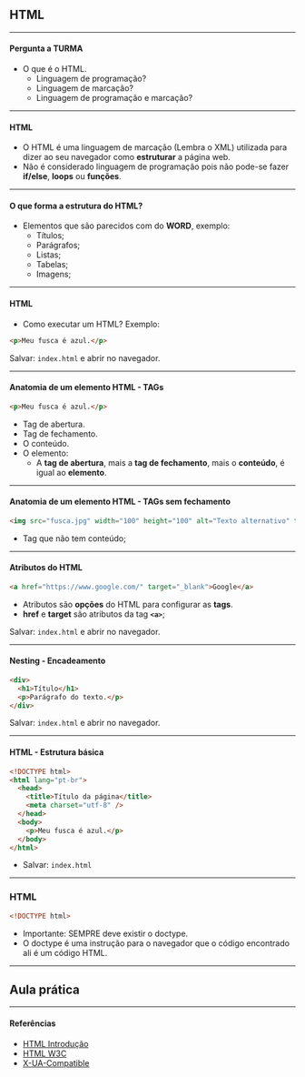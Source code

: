 ## HTML

---

#### Pergunta a TURMA

- O que é o HTML.
  - Linguagem de programação?
  - Linguagem de marcação?
  - Linguagem de programação e marcação?

---

#### HTML

- O HTML é uma linguagem de marcação (Lembra o XML) utilizada para dizer ao seu navegador como **estruturar** a página web.
- Não é considerado linguagem de programação pois não pode-se fazer **if/else**, **loops** ou **funções**.

---

#### O que forma a estrutura do HTML?

- Elementos que são parecidos com do **WORD**, exemplo:
  - Títulos;
  - Parágrafos;
  - Listas;
  - Tabelas;
  - Imagens;

---

#### HTML

- Como executar um HTML? Exemplo:

```html
<p>Meu fusca é azul.</p>
```

Salvar: `index.html` e abrir no navegador.

---

#### Anatomia de um elemento HTML - TAGs

```html
<p>Meu fusca é azul.</p>
```

- Tag de abertura.
- Tag de fechamento.
- O conteúdo.
- O elemento:
  - A **tag de abertura**, mais a **tag de fechamento**, mais o **conteúdo**, é igual ao **elemento**.

---

#### Anatomia de um elemento HTML - TAGs sem fechamento

```html
<img src="fusca.jpg" width="100" height="100" alt="Texto alternativo" title="Figura" />
```

- Tag que não tem conteúdo;

---

#### Atributos do HTML

```html
<a href="https://www.google.com/" target="_blank">Google</a>
```

- Atributos são **opções** do HTML para configurar as **tags**.
- **href** e **target** são atributos da tag **`<a>`**;

Salvar: `index.html` e abrir no navegador.

---

#### Nesting - Encadeamento

```html
<div>
  <h1>Título</h1>
  <p>Parágrafo do texto.</p>
</div>
```

Salvar: `index.html` e abrir no navegador.

---

#### HTML - Estrutura básica

```html
<!DOCTYPE html>
<html lang="pt-br">
  <head>
    <title>Título da página</title>
    <meta charset="utf-8" />
  </head>
  <body>
    <p>Meu fusca é azul.</p>
  </body>
</html>
```

- Salvar: `index.html`

---

### HTML

```html
<!DOCTYPE html>
```

- Importante: SEMPRE deve existir o doctype.
- O doctype é uma instrução para o navegador que o código encontrado ali é um código HTML.

---

## Aula prática

---

#### Referências

- [HTML Introdução](https://developer.mozilla.org/pt-BR/docs/Learn/HTML/Introduction_to_HTML)
- [HTML W3C](https://www.w3schools.com/html/default.asp)
- [X-UA-Compatible](https://pt.stackoverflow.com/questions/209593/qual-%C3%A9-a-fun%C3%A7%C3%A3o-da-meta-tag-x-ua-compatible-dentro-do-html)
